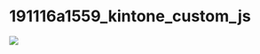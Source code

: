 # 191116a1559_kintone_custom_js
![](https://github.com/66zzeu/191116a1559_kintone_custom_js/workflows/kintone%20customize%20auto%20deploy/badge.svg)
